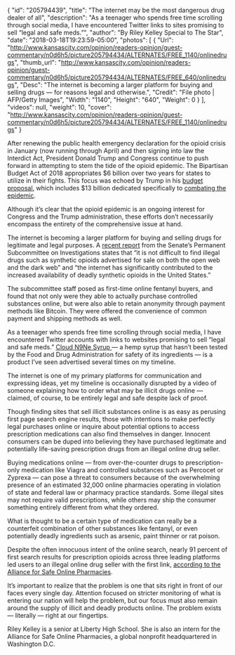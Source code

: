 {
  "id": "205794439",
  "title": "The internet may be the most dangerous drug dealer of all",
  "description": "As a teenager who spends free time scrolling through social media, I have encountered Twitter links to sites promising to sell “legal and safe meds.”",
  "author": "By Riley Kelley Special to The Star",
  "date": "2018-03-18T19:23:59-05:00",
  "photos": [
    {
      "Url": "http://www.kansascity.com/opinion/readers-opinion/guest-commentary/n0d6h5/picture205794434/ALTERNATES/FREE_1140/onlinedrugs",
      "thumb_url": "http://www.kansascity.com/opinion/readers-opinion/guest-commentary/n0d6h5/picture205794434/ALTERNATES/FREE_640/onlinedrugs",
      "Desc": "The internet is becoming a larger platform for buying and selling drugs — for reasons legal and otherwise.",
      "Credit": "File photo | AFP/Getty Images",
      "Width": "1140",
      "Height": "640",
      "Weight": 0
    }
  ],
  "videos": null,
  "weight": 10,
  "cover": "http://www.kansascity.com/opinion/readers-opinion/guest-commentary/n0d6h5/picture205794434/ALTERNATES/FREE_1140/onlinedrugs"
}

<p>After renewing the public health emergency declaration for the opioid crisis in January (now running through April) and then signing into law the Interdict Act, President Donald Trump and Congress continue to push forward in attempting to stem the tide of the opioid epidemic. The Bipartisan Budget Act of 2018 appropriates $6 billion over two years for states to utilize in their fights. This focus was echoed by Trump in his <a href="https://www.whitehouse.gov/wp-content/uploads/2018/02/budget-fy2019.pdf" target="_blank" title="">budget proposal</a>, which includes $13 billion dedicated specifically to <a href="https://www.whitehouse.gov/wp-content/uploads/2018/02/FY19-Budget-Fact-Sheet_Combatting-the-Opioid-Epidemic.pdf" target="_blank" title="">combating the epidemic</a>. </p><p>Although it’s clear that the opioid epidemic is an ongoing interest for Congress and the Trump administration, these efforts don’t necessarily encompass the entirety of the comprehensive issue at hand. </p><p>The internet is becoming a larger platform for buying and selling drugs for legitimate and legal purposes. A <a href="http://www.hsgac.senate.gov/download/psi-report_-combatting-the-opioid-crisis" target="_blank" title="">recent report</a> from the Senate’s Permanent Subcommittee on Investigations states that “it is not difficult to find illegal drugs such as synthetic opioids advertised for sale on both the open web and the dark web” and “the internet has significantly contributed to the increased availability of deadly synthetic opioids in the United States.” </p><p>The subcommittee staff posed as first-time online fentanyl buyers, and found that not only were they able to actually purchase controlled substances online, but were also able to retain anonymity through payment methods like Bitcoin. They were offered the convenience of common payment and shipping methods as well. </p><p>As a teenager who spends free time scrolling through social media, I have encountered Twitter accounts with links to websites promising to sell “legal and safe meds.” <a href="http://katv.com/news/local/hemp-syrup-is-it-legal-is-it-safe" target="_blank" title="">Cloud N9Ne Syrup </a>— a hemp syrup that hasn’t been tested by the Food and Drug Administration for safety of its ingredients — is a product I’ve seen advertised several times on my timeline.</p><p>The internet is one of my primary platforms for communication and expressing ideas, yet my timeline is occasionally disrupted by a video of someone explaining how to order what may be illicit drugs online — claimed, of course, to be entirely legal and safe despite lack of proof.</p><p>Though finding sites that sell illicit substances online is as easy as perusing first page search engine results, those with intentions to make perfectly legal purchases online or inquire about potential options to access prescription medications can also find themselves in danger. Innocent consumers can be duped into believing they have purchased legitimate and potentially life-saving prescription drugs from an illegal online drug seller. </p><p>Buying medications online — from over-the-counter drugs to prescription-only medication like Viagra and controlled substances such as Percocet or Zyprexa — can pose a threat to consumers because of the overwhelming presence of an estimated 32,000 online pharmacies operating in violation of state and federal law or pharmacy practice standards. Some illegal sites may not require valid prescriptions, while others may ship the consumer something entirely different from what they ordered. </p><p>What is thought to be a certain type of medication can really be a counterfeit combination of other substances like fentanyl, or even potentially deadly ingredients such as arsenic, paint thinner or rat poison. </p><p>Despite the often innocuous intent of the online search, nearly 91 percent of first search results for prescription opioids across three leading platforms led users to an illegal online drug seller with the first link, <a href="https://buysaferx.pharmacy/online-pharmacy-controlled-substances-fact-sheet/" target="_blank" title="">according to the Alliance for Safe Online Pharmacies</a>.</p><p>It’s important to realize that the problem is one that sits right in front of our faces every single day. Attention focused on stricter monitoring of what is entering our nation will help the problem, but our focus must also remain around the supply of illicit and deadly products online. The problem exists — literally — right at our fingertips. </p><div class="ng_endnote_contrib"><p>Riley Kelley is a senior at Liberty High School. She is also an intern for the Alliance for Safe Online Pharmacies, a global nonprofit headquartered in Washington D.C. </p> </div>


